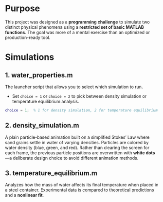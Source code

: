 
# Purpose

This project was designed as a **programming challenge** to simulate two distinct physical phenomena using a **restricted set of basic MATLAB functions**. The goal was more of a mental exercise than an optimized or production-ready tool.

# Simulations

## 1. **water\_properties.m**

The launcher script that allows you to select which simulation to run.

* Set `choice = 1` or `choice = 2` to pick between density simulation or temperature equilibrium analysis.

```matlab
choice = 1;  % 1 for density simulation, 2 for temperature equilibrium
```
## 2. **density\_simulation.m**

A plain particle-based animation built on a simplified Stokes’ Law where sand grains settle in water of varying densities. Particles are colored by water density (blue, green, and red). Rather than clearing the screen for each frame, the previous particle positions are overwritten with **white dots**—a deliberate design choice to avoid different animation methods.

## 3. **temperature\_equilibrium.m**

Analyzes how the mass of water affects its final temperature when placed in a steel container. Experimental data is compared to theoretical predictions and a **nonlinear fit**.

